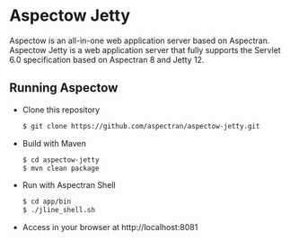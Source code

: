Aspectow Jetty
===================

Aspectow is an all-in-one web application server based on Aspectran.  
Aspectow Jetty is a web application server that fully supports the Servlet 6.0 specification based on Aspectran 8 and Jetty 12.

## Running Aspectow

- Clone this repository

  ```sh
  $ git clone https://github.com/aspectran/aspectow-jetty.git
  ```

- Build with Maven

  ```sh
  $ cd aspectow-jetty
  $ mvn clean package
  ```

- Run with Aspectran Shell

  ```sh
  $ cd app/bin
  $ ./jline_shell.sh
  ```

- Access in your browser at http://localhost:8081
